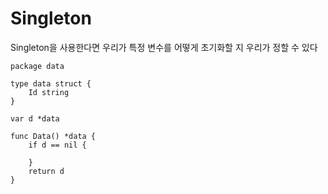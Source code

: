 
# Singleton



Singleton을 사용한다면 우리가 특정 변수를 어떻게 초기화할 지 우리가 정할 수 있다

```
package data

type data struct {
	Id string
}

var d *data

func Data() *data {
	if d == nil {

	}
	return d
}
```